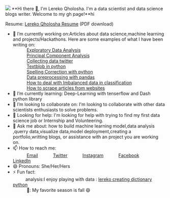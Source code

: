 <img src="https://images.unsplash.com/photo-1528413538163-0e0d91129480?ixid=MnwxMjA3fDB8MHxzZWFyY2h8NDZ8fGFuYWx5c3R8ZW58MHx8MHx8&ixlib=rb-1.2.1&auto=format&fit=crop&w=500&q=60"/>
**Hi there 👋, I'm Lereko Qholosha. I'm a data scientist and data science blogs writer. Welcome to my gh page!**hi
<br>

Resume:  [Lereko Qholosha Resume](https://drive.google.com/file/d/1HGb_3A0BOWniEOEXmf9VmDu_oYcL6MLZ/view?usp=sharing) (PDF download)


<!-- **lerekoqholosha/lerekoqholosha** is a ✨ _special_ ✨ repository because its `README.md` (this file) appears on your GitHub profile.-->

<!-- Here are some ideas to get you started:-->

- 🔭 I’m currently working on:Articles about data science,machine learning and projects/Hackathons. Here are some examples of what I have been writing on: <br>
&nbsp;&nbsp;&nbsp;&nbsp;&nbsp;&nbsp;&nbsp;&nbsp;&nbsp;&nbsp; [Exploratory Data Analysis](https://lerekoqholosha9.medium.com/exploratory-data-analysis-using-python-functions-67faf725f08)<br>
&nbsp;&nbsp;&nbsp;&nbsp;&nbsp;&nbsp;&nbsp;&nbsp;&nbsp;&nbsp; [Principal Component Analysis](https://lerekoqholosha9.medium.com/principal-component-analysis-pca-part1-47fa40800d1e)<br>
&nbsp;&nbsp;&nbsp;&nbsp;&nbsp;&nbsp;&nbsp;&nbsp;&nbsp;&nbsp; [Collecting data twitter](https://lerekoqholosha9.medium.com/how-to-extract-twitter-data-using-twitter-api-8ce20b2f3815)<br>
&nbsp;&nbsp;&nbsp;&nbsp;&nbsp;&nbsp;&nbsp;&nbsp;&nbsp;&nbsp; [Textblob in python](https://lerekoqholosha9.medium.com/textblob-in-python-c4f60038a65a)<br>
&nbsp;&nbsp;&nbsp;&nbsp;&nbsp;&nbsp;&nbsp;&nbsp;&nbsp;&nbsp; [Spelling Correction with python](https://lerekoqholosha9.medium.com/spelling-correction-with-python-67975fcc24db)<br>
&nbsp;&nbsp;&nbsp;&nbsp;&nbsp;&nbsp;&nbsp;&nbsp;&nbsp;&nbsp; [Data preprocessing with pandas](https://lerekoqholosha9.medium.com/data-preprocessing-with-pandas-23728a06cec5)<br>
&nbsp;&nbsp;&nbsp;&nbsp;&nbsp;&nbsp;&nbsp;&nbsp;&nbsp;&nbsp; [How to deal with Imbalanced data in classification](https://lerekoqholosha9.medium.com/random-oversampling-and-undersampling-for-imbalanced-classification-a4aad406fd72)<br>
&nbsp;&nbsp;&nbsp;&nbsp;&nbsp;&nbsp;&nbsp;&nbsp;&nbsp;&nbsp; [How to scrape articles from websites](https://lerekoqholosha9.medium.com/how-to-scrape-articles-from-website-74d27ed515c9)<br>
- 🌱 I’m currently learning: Deep-Learning with tenserflow and Dash python library<br>
- 👯 I’m looking to collaborate on: I'm looking to collaborate with other data scientists enthusiasts to solve problems.
- 🤔 Looking for help: I'm looking for help with trying to find my first data science job or Internship and Volunteering.<br>
- 💬 Ask me about: how to build machine learning model,data analysis ,querry data,visualize data,model deployment,creating a portfolio,writting blogs, or assistance with an project you are working on. <br>
- 📫 How to reach me: <br>
&nbsp;&nbsp;&nbsp;&nbsp;&nbsp;&nbsp;&nbsp;&nbsp;&nbsp;&nbsp; [Email](lerekoqholosha9@gmail.com)
&nbsp;&nbsp;&nbsp;&nbsp;&nbsp;&nbsp;&nbsp;&nbsp;&nbsp;&nbsp; [Twitter](https://twitter.com/LerekoQholosha)
&nbsp;&nbsp;&nbsp;&nbsp;&nbsp;&nbsp;&nbsp;&nbsp;&nbsp;&nbsp; [Instagram](https://www.instagram.com/lerekoqholosha/)
&nbsp;&nbsp;&nbsp;&nbsp;&nbsp;&nbsp;&nbsp;&nbsp;&nbsp;&nbsp; [Facebook](https://www.facebook.com/lereko.qholosha.50)
&nbsp;&nbsp;&nbsp;&nbsp;&nbsp;&nbsp;&nbsp;&nbsp;&nbsp;&nbsp; [LinkedIn](https://www.linkedin.com/in/lereko-qholosha-7b22831b4/)
- 😄 Pronouns: She/Her/Hers <br>
- ⚡ Fun fact:<br>
&nbsp;&nbsp;&nbsp;&nbsp;&nbsp;&nbsp;&nbsp;&nbsp;&nbsp;&nbsp;analysis:I enjoy playing with data : [lereko creating dictionary python](https://youtu.be/46Hjxefaj9U)<br>
&nbsp;&nbsp;&nbsp;&nbsp;&nbsp;&nbsp;&nbsp;&nbsp;&nbsp;&nbsp; 🍂: My favorite season is fall :smile: <br>


